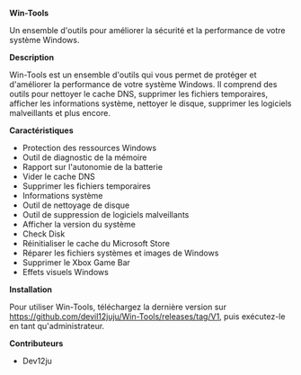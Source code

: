 **Win-Tools**

Un ensemble d'outils pour améliorer la sécurité et la performance de votre système Windows.

**Description**

Win-Tools est un ensemble d'outils qui vous permet de protéger et d'améliorer la performance de votre système Windows. Il comprend des outils pour nettoyer le cache DNS, supprimer les fichiers temporaires, afficher les informations système, nettoyer le disque, supprimer les logiciels malveillants et plus encore.

**Caractéristiques**

* Protection des ressources Windows
* Outil de diagnostic de la mémoire
* Rapport sur l'autonomie de la batterie
* Vider le cache DNS
* Supprimer les fichiers temporaires
* Informations système
* Outil de nettoyage de disque
* Outil de suppression de logiciels malveillants
* Afficher la version du système
* Check Disk
* Réinitialiser le cache du Microsoft Store
* Réparer les fichiers systèmes et images de Windows
* Supprimer le Xbox Game Bar
* Effets visuels Windows

**Installation**

 Pour utiliser Win-Tools, téléchargez la dernière version sur https://github.com/devil12juju/Win-Tools/releases/tag/V1, puis exécutez-le en tant qu'administrateur.

**Contributeurs**

* Dev12ju
